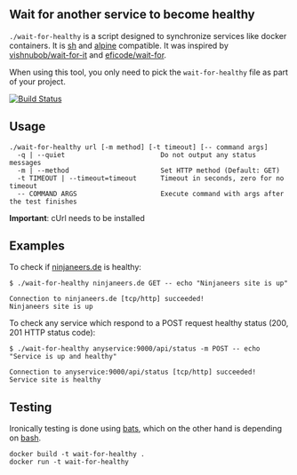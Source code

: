 ## Wait for another service to become healthy

`./wait-for-healthy` is a script designed to synchronize services like docker containers. It is [sh](https://en.wikipedia.org/wiki/Bourne_shell) and [alpine](https://alpinelinux.org/) compatible. It was inspired by [vishnubob/wait-for-it](https://github.com/vishnubob/wait-for-it) and [eficode/wait-for](https://github.com/eficode/wait-for).

When using this tool, you only need to pick the `wait-for-healthy` file as part of your project.

[![Build Status](https://travis-ci.org/ninjaneers-team/wait-for-healthy.svg?branch=master)](https://travis-ci.org/ninjaneers-team/wait-for-healthy)

## Usage

```
./wait-for-healthy url [-m method] [-t timeout] [-- command args]
  -q | --quiet                        Do not output any status messages
  -m | --method                       Set HTTP method (Default: GET)
  -t TIMEOUT | --timeout=timeout      Timeout in seconds, zero for no timeout
  -- COMMAND ARGS                     Execute command with args after the test finishes
```

**Important**: cUrl needs to be installed

## Examples

To check if [ninjaneers.de](https://ninjaneers.de) is healthy:

```
$ ./wait-for-healthy ninjaneers.de GET -- echo "Ninjaneers site is up"

Connection to ninjaneers.de [tcp/http] succeeded!
Ninjaneers site is up
```

To check any service which respond to a POST request healthy status (200, 201 HTTP status code):

```
$ ./wait-for-healthy anyservice:9000/api/status -m POST -- echo "Service is up and healthy"

Connection to anyservice:9000/api/status [tcp/http] succeeded!
Service site is healthy
```

## Testing

Ironically testing is done using [bats](https://github.com/sstephenson/bats), which on the other hand is depending on [bash](https://en.wikipedia.org/wiki/Bash_(Unix_shell)).

    docker build -t wait-for-healthy .
    docker run -t wait-for-healthy



